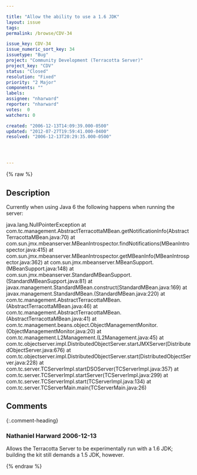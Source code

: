 ```yaml
---

title: "Allow the ability to use a 1.6 JDK"
layout: issue
tags: 
permalink: /browse/CDV-34

issue_key: CDV-34
issue_numeric_sort_key: 34
issuetype: "Bug"
project: "Community Development (Terracotta Server)"
project_key: "CDV"
status: "Closed"
resolution: "Fixed"
priority: "2 Major"
components: ""
labels: 
assignee: "nharward"
reporter: "nharward"
votes:  0
watchers: 0

created: "2006-12-13T14:09:39.000-0500"
updated: "2012-07-27T19:59:41.000-0400"
resolved: "2006-12-13T20:29:35.000-0500"




---
```


{% raw %}

## Description

<div markdown="1" class="description">

Currently when using Java 6 the following happens when running the server:

java.lang.NullPointerException
    at com.tc.management.AbstractTerracottaMBean.getNotificationInfo(AbstractTerracottaMBean.java:70)
    at com.sun.jmx.mbeanserver.MBeanIntrospector.findNotifications(MBeanIntrospector.java:415)
    at com.sun.jmx.mbeanserver.MBeanIntrospector.getMBeanInfo(MBeanIntrospector.java:362)
    at com.sun.jmx.mbeanserver.MBeanSupport.<init>(MBeanSupport.java:148)
    at com.sun.jmx.mbeanserver.StandardMBeanSupport.<init>(StandardMBeanSupport.java:81)
    at javax.management.StandardMBean.construct(StandardMBean.java:169)
    at javax.management.StandardMBean.<init>(StandardMBean.java:220)
    at com.tc.management.AbstractTerracottaMBean.<init>(AbstractTerracottaMBean.java:46)
    at com.tc.management.AbstractTerracottaMBean.<init>(AbstractTerracottaMBean.java:41)
    at com.tc.management.beans.object.ObjectManagementMonitor.<init>(ObjectManagementMonitor.java:20)
    at com.tc.management.L2Management.<init>(L2Management.java:45)
    at com.tc.objectserver.impl.DistributedObjectServer.startJMXServer(DistributedObjectServer.java:676)
    at com.tc.objectserver.impl.DistributedObjectServer.start(DistributedObjectServer.java:228)
    at com.tc.server.TCServerImpl.startDSOServer(TCServerImpl.java:357)
    at com.tc.server.TCServerImpl.startServer(TCServerImpl.java:299)
    at com.tc.server.TCServerImpl.start(TCServerImpl.java:134)
    at com.tc.server.TCServerMain.main(TCServerMain.java:26)

</div>

## Comments


{:.comment-heading}
### **Nathaniel Harward** <span class="date">2006-12-13</span>

<div markdown="1" class="comment">

Allows the Terracotta Server to be experimentally run with a 1.6 JDK; building the kit still demands a 1.5 JDK, however.

</div>



{% endraw %}
